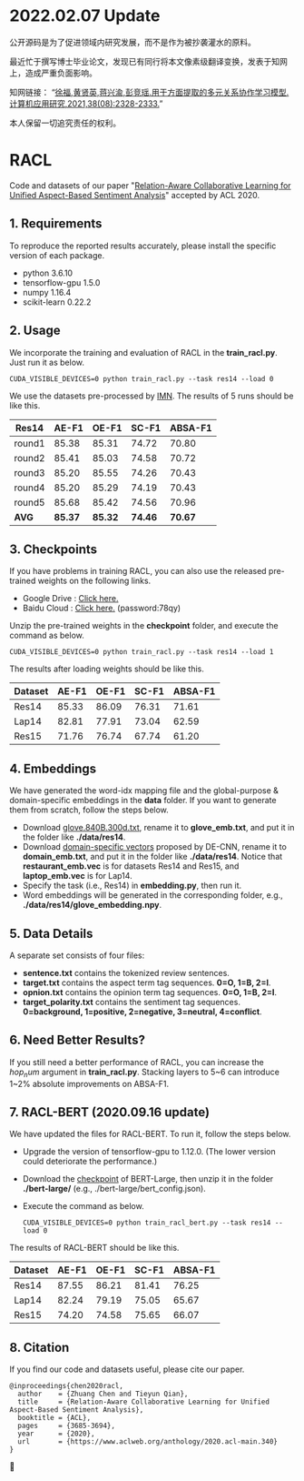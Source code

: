 # 2022.02.07 Update
公开源码是为了促进领域内研究发展，而不是作为被抄袭灌水的原料。

最近忙于撰写博士毕业论文，发现已有同行将本文像素级翻译变换，发表于知网上，造成严重负面影响。

知网链接：
“[徐福,黄贤英,蒋兴渝,彭竞瑶.用于方面提取的多元关系协作学习模型.计算机应用研究,2021,38(08):2328-2333.](https://kns.cnki.net/kcms/detail/detail.aspx?dbcode=CJFD&dbname=CJFDLAST2021&filename=JSYJ202108014&uniplatform=NZKPT&v=OQ3op_X26Xgg_KOi2F3qqioDlJw74W-MY1JRuGVW4kO0yey2j6A-7afF0R36fq5U)”

本人保留一切追究责任的权利。




# RACL
 Code and datasets of our paper "[Relation-Aware Collaborative Learning for Unified Aspect-Based Sentiment Analysis](https://www.aclweb.org/anthology/2020.acl-main.340/)" accepted by ACL 2020.


## 1. Requirements
 To reproduce the reported results accurately, please install the specific version of each package.

* python 3.6.10
* tensorflow-gpu 1.5.0
* numpy 1.16.4
* scikit-learn 0.22.2

## 2. Usage
 We incorporate the training and evaluation of RACL in the **train_racl.py**. Just run it as below.

```
CUDA_VISIBLE_DEVICES=0 python train_racl.py --task res14 --load 0
```

 We use the datasets pre-processed by [IMN](https://github.com/ruidan/IMN-E2E-ABSA). The results of 5 runs should be like this.

 | Res14  | AE\-F1  | OE\-F1  | SC\-F1  | ABSA\-F1 |
 |--------|---------|---------|---------|----------|
 | round1 | 85\.38  | 85\.31  | 74\.72  | 70\.80   |
 | round2 | 85\.41  | 85\.03  | 74\.58  | 70\.72   |
 | round3 | 85\.20  | 85\.55  | 74\.26  | 70\.43   |
 | round4 | 85\.20  | 85\.29  | 74\.19  | 70\.43   |
 | round5 | 85\.68  | 85\.42  | 74\.56  | 70\.96   |
 | **AVG**    | **85\.37**  | **85\.32**  | **74\.46**  | **70\.67**   |


## 3. Checkpoints
 If you have problems in training RACL, you can also use the released pre-trained weights on the following links.

* Google Drive : [Click here.](https://drive.google.com/file/d/1nfdqwEZfWsnQe6uOO7tx-QlmMFuomOW2/view?usp=sharing)
* Baidu Cloud : [Click here.](https://pan.baidu.com/s/1OZODodg3O7DIG0hyjYQxJg) (password:78qy)

 Unzip the pre-trained weights in the **checkpoint** folder, and execute the command as below.  

```
CUDA_VISIBLE_DEVICES=0 python train_racl.py --task res14 --load 1
```

 The results after loading weights should be like this.

 | Dataset | AE\-F1  | OE\-F1  | SC\-F1  | ABSA\-F1 |
 |---------|---------|---------|---------|----------|
 | Res14   | 85\.33  | 86\.09  | 76\.31  | 71\.61   |
 | Lap14   | 82\.81  | 77\.91  | 73\.04  | 62\.59   |
 | Res15   | 71\.76  | 76\.74  | 67\.74  | 61\.20   |

## 4. Embeddings
 We have generated the word-idx mapping file and the global-purpose & domain-specific embeddings in the **data** folder. If you want to generate them from scratch, follow the steps below.

* Download [glove.840B.300d.txt](https://nlp.stanford.edu/projects/glove/), rename it to **glove_emb.txt**, and put it in the folder like **./data/res14**.
* Download [domain-specific vectors](https://howardhsu.github.io/) proposed by DE-CNN, rename it to **domain_emb.txt**, and put it in the folder like **./data/res14**. Notice that **restaurant_emb.vec** is for datasets Res14 and Res15, and **laptop_emb.vec** is for Lap14.
* Specify the task (i.e., Res14) in **embedding.py**, then run it.
* Word embeddings will be generated in the corresponding folder, e.g., **./data/res14/glove_embedding.npy**.

## 5. Data Details
A separate set consists of four files:

* **sentence.txt** contains the tokenized review sentences.
* **target.txt** contains the aspect term tag sequences. **0=O, 1=B, 2=I**.
* **opnion.txt** contains the opinion term tag sequences. **0=O, 1=B, 2=I**.
* **target_polarity.txt** contains the sentiment tag sequences. **0=background, 1=positive, 2=negative, 3=neutral, 4=conflict**.

## 6. Need Better Results?
If you still need a better performance of RACL, you can increase the $hop_num$ argument in **train_racl.py**. Stacking layers to 5\~6 can introduce 1\~2% absolute improvements on ABSA-F1.

## 7. RACL-BERT (2020.09.16 update)
We have updated the files for RACL-BERT. To run it, follow the steps below.

* Upgrade the version of tensorflow-gpu to 1.12.0. (The lower version could deteriorate the performance.)
* Download the [checkpoint](https://storage.googleapis.com/bert_models/2019_05_30/wwm_uncased_L-24_H-1024_A-16.zip) of BERT-Large, then unzip it in the folder **./bert-large/** (e.g., ./bert-large/bert_config.json).
* Execute the command as below.

	```
	CUDA_VISIBLE_DEVICES=0 python train_racl_bert.py --task res14 --load 0
	```


 The results of RACL-BERT should be like this.

 | Dataset | AE\-F1  | OE\-F1  | SC\-F1  | ABSA\-F1 |
 |---------|---------|---------|---------|----------|
 | Res14   | 87\.55  | 86\.21  | 81\.41  | 76\.25   |
 | Lap14   | 82\.24  | 79\.19  | 75\.05  | 65\.67   |
 | Res15   | 74\.20  | 74\.58  | 75\.65  | 66\.07   |

## 8. Citation
If you find our code and datasets useful, please cite our paper.

  
```
@inproceedings{chen2020racl,
  author    = {Zhuang Chen and Tieyun Qian},
  title     = {Relation-Aware Collaborative Learning for Unified Aspect-Based Sentiment Analysis},
  booktitle = {ACL},
  pages     = {3685-3694},
  year      = {2020},
  url       = {https://www.aclweb.org/anthology/2020.acl-main.340}
}
```

:checkered_flag: 
